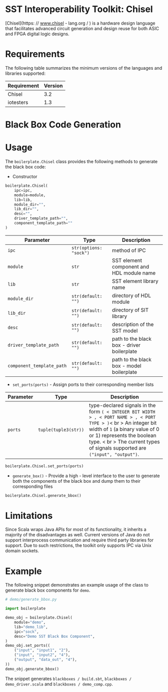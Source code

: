 # SST Interoperability Toolkit: Chisel

[Chisel](https: // www.chisel - lang.org / ) is a hardware design language that facilitates advanced circuit generation and design reuse for both ASIC and FPGA digital logic designs.

# Requirements

The following table summarizes the minimum versions of the languages and libraries supported:

|Requirement | Version|
|----------- | -------|
|Chisel | 3.2 |
|iotesters | 1.3 |

# Black Box Code Generation

# Usage
The `boilerplate.Chisel` class provides the following methods to generate the black box code:
- Constructor
```python
boilerplate.Chisel(
    ipc=ipc,
    module=module,
    lib=lib,
    module_dir="",
    lib_dir="",
    desc="",
    driver_template_path="",
    component_template_path=""
)
```
|Parameter | Type | Description|
|--------- | ---- | -----------|
|`ipc` |`str(options: "sock")`| method of IPC|
|`module` |`str`| SST element component and HDL module name|
|`lib` |`str`| SST element library name|
|`module_dir` | `str(default: "")` | directory of HDL module|
|`lib_dir`|`str(default: "")`| directory of SIT library|
|`desc`|`str(default: "")`| description of the SST model|
|`driver_template_path`|`str(default: "")`| path to the black box - driver boilerplate|
|`component_template_path`|`str(default: "")`| path to the black box - model boilerplate|

- `set_ports(ports)` - Assign ports to their corresponding member lists

|Parameter | Type | Description|
|--------- | ---- | -----------|
|`ports`|`tuple(tuple3(str))`| type-declared signals in the form `( < INTEGER BIT WIDTH > , < PORT NAME > , < PORT TYPE > )`< br > An integer bit width of `1` (a binary value of 0 or 1) represents the boolean type. < br > The current types of signals supported are `("input", "output")`.|

```python
boilerplate.Chisel.set_ports(ports)
```

- `generate_box()` - Provide a high - level interface to the user to generate both the components of the black box and dump them to their corresponding files
```python
boilerplate.Chisel.generate_bbox()
```

# Limitations
Since Scala wraps Java APIs for most of its functionality, it inherits a majority of the
disadvantages as well. Current versions of Java do not support interprocess communication and
require third party libraries for support. Due to such restrictions, the toolkit only supports IPC
via Unix domain sockets.

# Example

The following snippet demonstrates an example usage of the class to generate black box components
for `demo`.

```python
# demo/generate_bbox.py

import boilerplate

demo_obj = boilerplate.Chisel(
    module="demo",
    lib="demo_lib",
    ipc="sock",
    desc="Demo SST Black Box Component",
)
demo_obj.set_ports((
    ("input", "input1", "2"),
    ("input", "input2", "4"),
    ("output", "data_out", "4"),
))
demo_obj.generate_bbox()
```

The snippet generates `blackboxes / build.sbt`, `blackboxes / demo_driver.scala` and `blackboxes / demo_comp.cpp`.
